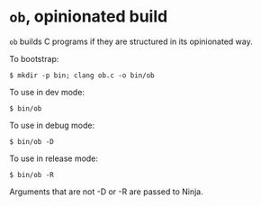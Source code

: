 `ob`, opinionated build
=====================

`ob` builds C programs if they are structured in its opinionated way.

To bootstrap:

    $ mkdir -p bin; clang ob.c -o bin/ob

To use in dev mode:

    $ bin/ob

To use in debug mode:

    $ bin/ob -D

To use in release mode:

    $ bin/ob -R

Arguments that are not -D or -R are passed to Ninja.
